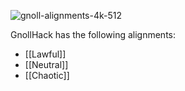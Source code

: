![gnoll-alignments-4k-512](https://github.com/hyvanmielenpelit/GnollHack/assets/16661034/224cd581-2bcc-4507-b13d-f0799297bc33)

GnollHack has the following alignments:
- [[Lawful]]
- [[Neutral]]
- [[Chaotic]]